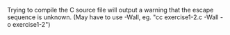 Trying to compile the C source file will output a warning that the escape sequence is unknown. (May have to use -Wall, eg. "cc exercise1-2.c -Wall -o exercise1-2") 
